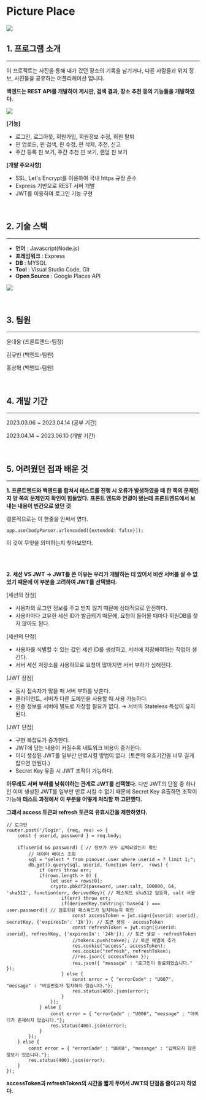 # Picture Place
![](https://github.com/RiYaZe123/Picture-Place-Back-end-/assets/130757327/51a5421a-e31f-4df0-b375-a512db65ea09)
## 1. 프로그램 소개
- - -
이 프로젝트는 사진을 통해 내가 갔던 장소의 기록을 남기거나,
다른 사람들과  위치 정보, 사진들을 공유하는 어플리케이션 입니다. 

**백엔드는 REST API를 개발하여 게시판, 검색 결과, 장소 추천 등의 기능들을 개발하였다.**

![](https://github.com/RiYaZe123/Picture-Place-Back-end-/assets/130757327/2c0075b9-053b-46d7-af8c-b2fbe0e6e938)

**[기능]**
 - 로그인, 로그아웃, 회원가입, 회원정보 수정, 회원 탈퇴
 - 핀 업로드, 핀 검색, 핀 수정, 핀 삭제, 추천, 신고
 - 주간 등록 핀 보기, 주간 추천 핀 보기, 랜덤 핀 보기

**[개발 주요사항]**
 - SSL, Let's Encrypt를 이용하여 국내 https 규정 준수
 - Express 기반으로 REST 서버 개발
 - JWT를 이용하여 로그인 기능 구현

<br/>

## 2. 기술 스택
- - -
 - **언어** : Javascript(Node.js)
 - **프레임워크** : Express
 - **DB** : MYSQL
 - **Tool** : Visual Studio Code, Git
 - **Open Source** : Google Places API

![](https://github.com/RiYaZe123/Picture-Place-Back-end-/assets/130757327/7fc474df-a4a7-4896-9a04-3594d7a70740)

<br/>

## 3. 팀원
- - -
윤대웅 (프론트엔드-팀장)

김규빈 (백엔드-팀원)

홍상혁 (백엔드-팀원)

<br/>

## 4. 개발 기간
- - -
2023.03.06 ~ 2023.04.14 (공부 기간)

2023.04.14 ~ 2023.06.10 (개발 기간)

<br/>

## 5. 어려웠던 점과 배운 것
- - -
**1. 프론트엔드와 백엔드를 합쳐서 테스트를 진행 시 오류가 발생하였을 때**
**한 쪽의 문제인지 양 쪽의 문제인지 확인이 힘들었다.**
**프론트 엔드와 연결이 됐는데 프론트엔드에서 보내는 내용이 빈칸으로 왔던 것**

결론적으로는 이 한줄을 안써서 였다. 
```
app.use(bodyParser.urlencoded({extended: false}));
```

이 것이 무엇을 의미하는지 찾아보았다.

<br/><br/>

**2. 세션 VS JWT**
**-> JWT를 쓴 이유는 우리가 개발하는 데 있어서 비싼 서버를 살 수 없었기 때문에 이 부분을 고려하여 JWT를 선택했다.**

[세션의 장점]
- 사용자의 로그인 정보를 주고 받지 않기 때문에 상대적으로 안전하다.
- 사용자마다 고유한 세션 ID가 발급되기 때문에, 요청이 들어올 때마다 회원DB를 찾지 않아도 된다.

[세션의 단점]
- 사용자를 식별할 수 있는 값인 세션 ID를 생성하고, 서버에 저장해야하는 작업이 생긴다.
- 서버 세션 저장소를 사용하므로 요청이 많아지면 서버 부하가 심해진다.

[JWT 장점]
- 동시 접속자가 많을 때 서버 부하를 낮춘다.
- 클라이언트, 서버가 다른 도메인을 사용할 때 사용 가능하다.
- 인증 정보를 서버에 별도로 저장할 필요가 없다. → 서버의 Stateless 특성이 유지된다.

[JWT 단점]
- 구현 복잡도가 증가한다.
- JWT에 담는 내용이 커질수록 네트워크 비용이 증가한다.
- 이미 생성된 JWT를 일부만 만료시킬 방법이 없다. (토큰의 유효기간을 너무 길게 잡으면 안된다.)
- Secret Key 유출 시 JWT 조작이 가능하다.

**아무래도 서버 부하를 낮춰야하는 관계로 JWT를 선택했다.**
다만 JWT의 단점 중 하나인 이미 생성된 JWT를 일부만 만료 시킬 수 없기 때문에
Secret Key 유출하면 조작이 가능해
**테스트 과정에서 이 부분을 어떻게 처리할 까 고민했다.**

**그래서 access 토큰과 refresh 토큰의 유효시간을 제한하였다.**
```
// 로그인
router.post('/login', (req, res) => {
    const { userid, password } = req.body;

    if(userid && password) { // 정보가 모두 입력되었는지 확인
        // 데이터 베이스 조회
        sql = "select * from pinover.user where userid = ? limit 1;";
        db.get().query(sql, userid, function (err,  rows) {
            if (err) throw err;
            if(rows.length > 0) {
                let user = rows[0];
                crypto.pbkdf2(password, user.salt, 100000, 64, 'sha512', function(err, derivedKey){ // 패스워드 sha512 암호화, salt 사용
                    if(err) throw err;
                    if(derivedKey.toString('base64') === user.password){ // 암호화된 패스워드가 일치하는지 확인
                        const accessToken = jwt.sign({userid: userid}, secretKey, {'expiresIn': '1h'}); // 토큰 생성 - accessToken
                        const refreshToken = jwt.sign({userid: userid}, refreshKey, {'expiresIn': '24h'}); // 토큰 생성 - refreshToken
                        //tokens.push(token); // 토큰 배열에 추가
                        res.cookie("access", accessToken);
                        res.cookie("refresh", refreshToken);
                        //res.json({ accessToken });
                        res.json({ "message" : "로그인이 완료되었습니다." });
                    } else {
                        const error = { "errorCode" : "U007", "message" : "비밀번호가 일치하지 않습니다."};
                        res.status(400).json(error);
                    }
                });
            } else {
                const error = { "errorCode" : "U006", "message" : "아이디가 존재하지 않습니다."};
                res.status(400).json(error);
            }
        });
    } else {
        const error = { "errorCode" : "U008", "message" : "입력되지 않은 정보가 있습니다."};
        res.status(400).json(error);
    }
});
```
**accessToken과 refreshToken의 시간을 짧게 두어서 JWT의 단점을 줄이고자 하였다.**
